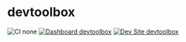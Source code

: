 # devtoolbox

![CI none](https://img.shields.io/badge/ci-none-orange.svg)
[![Dashboard devtoolbox](https://img.shields.io/badge/dashboard-devtoolbox-yellow.svg)](https://dashboard.pantheon.io/sites/ee177d68-05dc-4ea0-9ffa-868f6d3d7ca4#dev/code)
[![Dev Site devtoolbox](https://img.shields.io/badge/site-devtoolbox-blue.svg)](http://dev-devtoolbox.pantheonsite.io/)